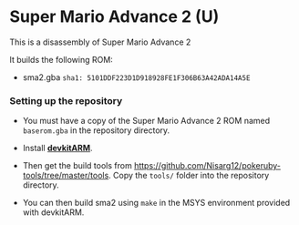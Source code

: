 # Super Mario Advance 2 (U)

This is a disassembly of Super Mario Advance 2

It builds the following ROM:
* sma2.gba `sha1: 5101DDF223D1D918928FE1F306B63A42ADA14A5E`

### Setting up the repository

* You must have a copy of the Super Mario Advance 2 ROM named `baserom.gba` in the repository directory.

* Install [**devkitARM**](https://github.com/devkitPro/installer/releases/tag/v3.0.3).

* Then get the build tools from https://github.com/Nisarg12/pokeruby-tools/tree/master/tools. Copy the `tools/` folder into the repository directory.

* You can then build sma2 using `make` in the MSYS environment provided with devkitARM.
